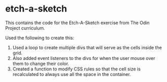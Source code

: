# etch-a-sketch

This contains the code for the Etch-A-Sketch exercise from The Odin Project curriculum.

Used the following to create this:

1. Used a loop to create multiple divs that will serve as the cells inside the grid.
2. Also added event listeners to the divs for when the user mouse over them to change their color.
3. Created a function to modify CSS rules so that the cell size is recalculated to always use all the space in the container.
